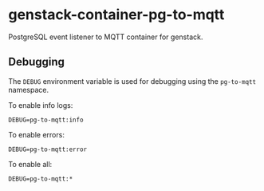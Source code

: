 # genstack-container-pg-to-mqtt

PostgreSQL event listener to MQTT container for genstack.

## Debugging
The `DEBUG` environment variable is used for debugging using the `pg-to-mqtt` namespace.

To enable info logs:
```
DEBUG=pg-to-mqtt:info
```

To enable errors:
```
DEBUG=pg-to-mqtt:error
```

To enable all:
```
DEBUG=pg-to-mqtt:*
```
